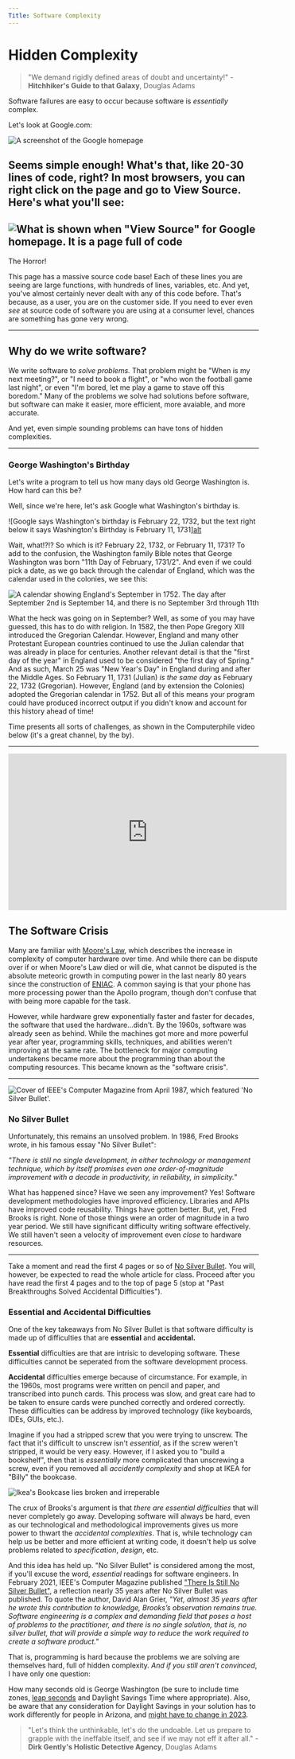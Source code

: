 ```yaml
---
Title: Software Complexity
---
```


# Hidden Complexity

> "We demand rigidly defined areas of doubt and uncertainty!" - __Hitchhiker's Guide to that Galaxy__, Douglas Adams

Software failures are easy to occur because software is *essentially* complex.

Let's look at Google.com: 

![A screenshot of the Google homepage]({{site.baseurl}}/img/google.png)

Seems simple enough! What's that, like 20-30 lines of code, right? In most browsers, you can right click on the page and go to View Source. Here's what you'll see:
---

![What is shown when "View Source" for Google homepage. It is a page full of code]({{site.baseurl}}/img/googleSource.png)
---

The Horror!

This page has a massive source code base! Each of these lines you are seeing are large functions, with hundreds of lines, variables, etc. And yet, you've almost certainly never dealt with any of this code before. That's because, as a user, you are on the customer side. If you need to ever even *see* at source code of software you are using at a consumer level, chances are something has gone very wrong.

---

## Why do we write software?

We write software to *solve problems.* That problem might be "When is my next meeting?", or "I need to book a flight", or "who won the football game last night", or even "I'm bored, let me play a game to stave off this boredom." Many of the problems we solve had solutions before software, but software can make it easier, more efficient, more avaiable, and more accurate. 

And yet, even simple sounding problems can have tons of hidden complexities.

---

### George Washington's Birthday

Let's write a program to tell us how many days old George Washington is. How hard can this be?

Well, since we're here, let's ask Google what Washington's birthday is.

![Google says Washington's birthday is February 22, 1732, but the text right below it says Washington's Birthday is February 11, 1731][alt]({{site.baseurl}}/img/washingtonWUT.png)

Wait, what!?!? So which is it? February 22, 1732, or February 11, 1731? To add to the confusion, the Washington family Bible notes that George Washington was born "11th Day of February, 1731/2". And even if we could pick a date, as we go back through the calendar of England, which was the calendar used in the colonies, we see this:

![A calendar showing England's September in 1752. The day after September 2nd is September 14, and there is no September 3rd through 11th]({{site.baseurl}}/img/September1752.png)

What the heck was going on in September? Well, as some of you may have guessed, this has to do with religion. In 1582, the then Pope Gregory XIII introduced the Gregorian Calendar. However, England and many other Protestant European countries continued to use the Julian calendar that was already in place for centuries. Another relevant detail is that the "first day of the year" in England used to be considered "the first day of Spring." And as such, March 25 was "New Year's Day" in England during and after the Middle Ages. So February 11, 1731 (Julian) *is the same day* as February 22, 1732 (Gregorian). However, England (and by extension the Colonies) adopted the Gregorian calendar in 1752. But all of this means your program could have produced incorrect output if you didn't know and account for this history ahead of time!

Time presents all sorts of challenges, as shown in the Computerphile video below (it's a great channel, by the by).

---

<iframe width="560" height="315" src="https://www.youtube.com/embed/-5wpm-gesOY" title="YouTube video player" frameborder="0" allow="accelerometer; autoplay; clipboard-write; encrypted-media; gyroscope; picture-in-picture" allowfullscreen></iframe>

## The Software Crisis

Many are familiar with [Moore's Law](https://en.wikipedia.org/wiki/Moore%27s_law), which describes the increase in complexity of computer hardware over time. And while there can be dispute over if or when Moore's Law died or will die, what cannot be disputed is the absolute meteoric growth in computing power in the last nearly 80 years since the construction of [ENIAC](https://en.wikipedia.org/wiki/ENIAC). A common saying is that your phone has more processing power than the Apollo program, though don't confuse that with being more capable for the task.

However, while hardware grew exponentially faster and faster for decades, the software that used the hardware...didn't. By the 1960s, software was already seen as behind. While the machines got more and more powerful year after year, programming skills, techniques, and abilities weren't improving at the same rate. The bottleneck for major computing undertakens became more about the programming than about the computing resources. This became known as the "software crisis".

---

<img src="https://csdl-images.ieeecomputer.org/mags/so/2008/01/figures/mso2008010091x1.gif" alt="Cover of IEEE's Computer Magazine from April 1987, which featured 'No Silver Bullet'.">

### No Silver Bullet

Unfortunately, this remains an unsolved problem. In 1986, Fred Brooks wrote, in his famous essay "No Silver Bullet":

*"There is still no single development, in either technology or management technique, which by itself promises even one order-of-magnitude improvement with a decade in productivity, in reliability, in simplicity."*

What has happened since? Have we seen any improvement? Yes! Software development methodologies have improved efficiency. Libraries and APIs have improved code reusability. Things have gotten better. But, yet, Fred Brooks is right. None of those things were an order of magnitude in a two year period. We still have significant difficulty writing software effectively. We still haven't seen a velocity of improvement even *close* to hardware resources.

---

Take a moment and read the first 4 pages or so of [No Silver Bullet](http://worrydream.com/refs/Brooks-NoSilverBullet.pdf). You will, however, be expected to read the whole article for class. Proceed after you have read the first 4 pages and to the top of page 5 (stop at "Past Breakthroughs Solved Accidental Difficulties").

### Essential and Accidental Difficulties

One of the key takeaways from No Silver Bullet is that 
software difficulty is made up of difficulties that are 
**essential** and **accidental.**

**Essential** difficulties are that are intrisic to developing software. These difficulties cannot be seperated from the software development process.

**Accidental** difficulties emerge because of circumstance. For example, in the 1960s, most programs were written on pencil and paper, and transcribed into punch cards. This process was slow, and great care had to be taken to ensure cards were punched correctly and ordered correctly. These difficulties can be address by improved technology (like keyboards, IDEs, GUIs, etc.). 

Imagine if you had a stripped screw that you were trying to unscrew. The fact that it's difficult to unscrew isn't *essential*, as if the screw weren't stripped, it would be very easy. However, if I asked you to "build a bookshelf", then that is *essentially* more complicated than unscrewing a screw, even if you removed all *accidently complexity* and shop at IKEA for "Billy" the bookcase.

<img src="https://www.sheknows.com/wp-content/uploads/2018/08/ikea9_svxdy8.jpeg" alt="Ikea's Bookcase lies broken and irreperable">

The crux of Brooks's argument is that *there are essential difficulties* that will never completely go away. Developing software will always be hard, even as our technological and methodological improvements gives us more power to thwart the *accidental complexities*. That is, while technology can help us be better and more efficient at writing code, it doesn't help us solve problems related to *specification*, *design*, etc.

And this idea has held up. "No Silver Bullet" is considered among the most, if you'll excuse the word, *essential* readings for software engineers. In February 2021, IEEE's Computer Magazine published ["There Is Still No Silver Bullet"](https://www.computer.org/csdl/magazine/co/2021/02/09353507/1r8krp0NNK0), a reflection nearly 35 years after No Silver Bullet was published. To quote the author, David Alan Grier, *"Yet, almost 35 years after he wrote this contribution to knowledge, Brooks’s observation remains true. Software engineering is a complex and demanding field that poses a host of problems to the practitioner, and there is no single solution, that is, no silver bullet, that will provide a simple way to reduce the work required to create a software product."*

That is, programming is hard because the problems we are solving are themselves hard, full of hidden complexity. *And if you still aren't convinced*, I have only one question:

How many seconds old is George Washington (be sure to include time zones, [leap seconds](https://en.wikipedia.org/wiki/Leap_second) and Daylight Savings Time where appropriate). Also, be aware that any consideration for Daylight Savings in your solution has to work differently for people in Arizona, and [might have to change in 2023](https://www.congress.gov/bill/117th-congress/senate-bill/623/text).

> "Let's think the unthinkable, let's do the undoable. Let us prepare to grapple with the ineffable itself, and see if we may not eff it after all." - __Dirk Gently's Holistic Detective Agency__, Douglas Adams 
